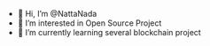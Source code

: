 - 👋 Hi, I’m @NattaNada
- 👀 I’m interested in Open Source Project
- 🌱 I’m currently learning several blockchain project


<!---
NattaNada/NattaNada is a ✨ special ✨ repository because its `README.md` (this file) appears on your GitHub profile.
You can click the Preview link to take a look at your changes.
--->
